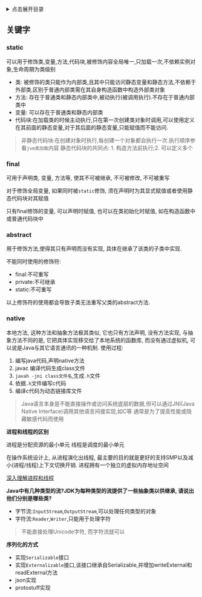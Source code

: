 <details>
<summary>点击展开目录</summary>
<!-- TOC -->

- [关键字](#关键字)
    - [static](#static)
    - [final](#final)
    - [abstract](#abstract)
    - [native](#native)

<!-- /TOC -->
</details>

## 关键字

### static

可以用于修饰类,变量,方法,代码块,被修饰内容全局唯一,只加载一次,不依赖实例对象,生命周期为类级别

* 类: 被修饰的类只能作为内部类,且其中只能访问静态变量和静态方法,不依赖于外部类,区别于普通内部类需在其自身构造函数中构造外部类对象
* 方法: 存在于普通类和静态内部类中,被动执行(被调用执行).不存在于普通内部类中
* 变量: 可以存在于普通类和静态内部类
* 代码块:在加载类的时候主动执行,只在第一次创建类对象时调用,可以使用定义在其前面的静态变量,对于其后面的静态变量,只能赋值而不能访问.

> 非静态代码块:在创建对象时执行,每创建一个对象都会执行一次.执行顺序参看`jvm类加载`内容
> 静态代码块的共同点: 1. 构造方法前执行;2. 可以定义多个

### final

可用于声明类, 变量, 方法等, 使其不可被继承, 不可被修改, 不可被重写

对于修饰全局变量, 如果同时被`static`修饰, 须在声明时为其显式赋值或者使用静态代码块对其赋值

只有final修饰的变量, 可以声明时赋值, 也可以在类初始化时赋值, 如在构造函数中或普通代码块中

### abstract

用于修饰方法,使得其只有声明而没有实现, 具体在继承了该类的子类中实现.

不能同时使用的修饰符:

* final:不可重写
* private:不可继承
* static:不可重写

以上修饰符的使用都会导致子类无法重写父类的abstract方法.

### native

本地方法, 这种方法和抽象方法极其类似, 它也只有方法声明, 没有方法实现,
与抽象方法不同的是, 它把具体实现移交给了本地系统的函数库, 而没有通过虚拟机, 可以说是Java与其它语言通讯的一种机制.
使用过程:

1. 编写java代码,声明native方法
2. javac 编译代码生成class文件
3. `javah -jni class文件名`,生成`.h`文件
4. 依据`.h`文件编写c代码
5. 编译c代码为动态链接库文件

> Java语言本身是不能直接操作或访问系统底层的数据,但可以通过JNI(Java Native Interface)调用其他语言间接实现,如C等
> 通常是为了提高性能或隐藏敏感代码而使用

**进程和线程的区别**

进程是分配资源的最小单元
线程是调度的最小单元

在操作系统设计上, 从进程演化出线程, 最主要的目的就是更好的支持SMP以及减小(进程/线程)上下文切换开销.
进程拥有一个独立的虚拟内存地址空间

[深入理解进程和线程](https://blog.csdn.net/zdy0_2004/article/details/44259391)

**Java中有几种类型的流?JDK为每种类型的流提供了一些抽象类以供继承, 请说出他们分别是哪些类?**

* 字节流:`InputStream`,`OutputStream`,可以处理任何类型的对象
* 字符流:`Reader`,`Writer`,只能用于处理字符

> 不能直接处理Unicode字符, 而字符流就可以

**序列化的方式**

* 实现`Serializable`接口
* 实现`Externalizable`接口,该接口继承自Serializable,并增加writeExternal和readExternal方法
* json实现
* protostuff实现

